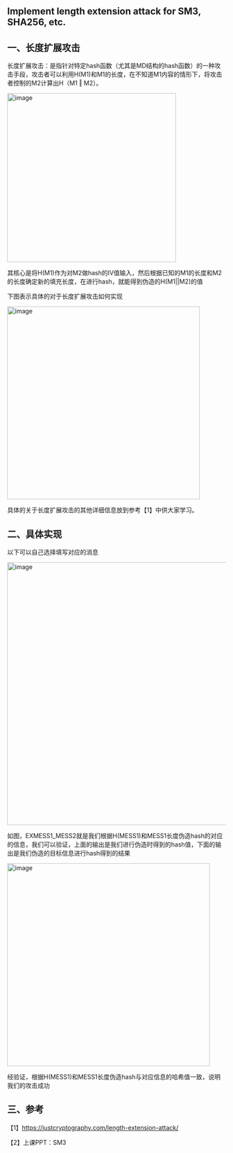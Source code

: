 **Implement length extension attack for SM3, SHA256, etc.**
-
**一、长度扩展攻击**
-
长度扩展攻击：是指针对特定hash函数（尤其是MD结构的hash函数）的一种攻击手段，攻击者可以利用H(M1)和M1的长度，在不知道M1内容的情形下，将攻击者控制的M2计算出H（M1 ‖ M2）。

<img width="389" alt="image" src="https://github.com/QiusuoJC/homework_group28/assets/123710102/44669828-b064-4215-86c3-e95c67c16782">

其核心是将H(M1)作为对M2做hash的IV值输入，然后根据已知的M1的长度和M2的长度确定新的填充长度，在进行hash，就能得到伪造的H(M1||M2)的值

下图表示具体的对于长度扩展攻击如何实现

<img width="444" alt="image" src="https://github.com/QiusuoJC/homework_group28/assets/123710102/771e83dd-97eb-4b4e-89f2-5ce9f7b56e4a">

具体的关于长度扩展攻击的其他详细信息放到参考【1】中供大家学习。

**二、具体实现**
-
以下可以自己选择填写对应的消息

<img width="605" alt="image" src="https://github.com/QiusuoJC/homework_group28/assets/123710102/a197e0c0-3e16-4c7a-a6b5-fb2201c1c23c">

如图，EXMESS1_MESS2就是我们根据H(MESS1)和MESS1长度伪造hash的对应的信息，我们可以验证，上面的输出是我们进行伪造时得到的hash值，下面的输出是我们伪造的目标信息进行hash得到的结果

<img width="467" alt="image" src="https://github.com/QiusuoJC/homework_group28/assets/123710102/be6bd4f3-977b-423f-ad0c-922013701f1c">

经验证，根据H(MESS1)和MESS1长度伪造hash与对应信息的哈希值一致，说明我们的攻击成功

**三、参考**
-
【1】https://justcryptography.com/length-extension-attack/

【2】上课PPT：SM3
